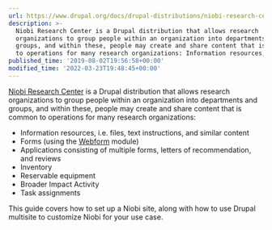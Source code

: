 ```yaml
---
url: https://www.drupal.org/docs/drupal-distributions/niobi-research-center
description: >-
  Niobi Research Center is a Drupal distribution that allows research
  organizations to group people within an organization into departments and
  groups, and within these, people may create and share content that is common
  to operations for many research organizations: Information resources, i.e.
published_time: '2019-08-02T19:56:58+00:00'
modified_time: '2022-03-23T19:48:45+00:00'
---
```

[Niobi Research Center](https://drupal.org/project/niobi) is a Drupal distribution that allows research organizations to group people within an organization into departments and groups, and within these, people may create and share content that is common to operations for many research organizations:

* Information resources, i.e. files, text instructions, and similar content
* Forms (using the [Webform](https://www.drupal.org/project/webform) module)
* Applications consisting of multiple forms, letters of recommendation, and reviews
* Inventory
* Reservable equipment
* Broader Impact Activity
* Task assignments

This guide covers how to set up a Niobi site, along with how to use Drupal multisite to customize Niobi for your use case.